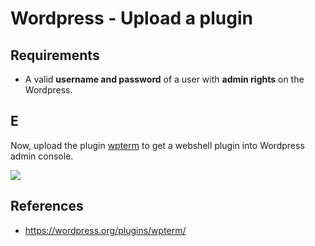 # Wordpress - Upload a plugin

## Requirements

 - A valid **username and password** of a user with **admin rights** on the Wordpress.

## E

Now, upload the plugin [wpterm](./wpterm.1.1.9.zip) to get a webshell plugin into Wordpress admin console.

![](./imgs/)

## References
 - https://wordpress.org/plugins/wpterm/